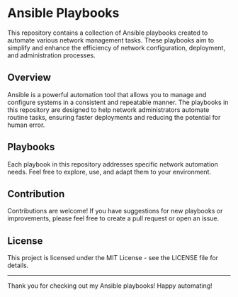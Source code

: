 # Ansible Playbooks

This repository contains a collection of Ansible playbooks created to automate various network management tasks. These playbooks aim to simplify and enhance the efficiency of network configuration, deployment, and administration processes.

## Overview

Ansible is a powerful automation tool that allows you to manage and configure systems in a consistent and repeatable manner. The playbooks in this repository are designed to help network administrators automate routine tasks, ensuring faster deployments and reducing the potential for human error.

## Playbooks

Each playbook in this repository addresses specific network automation needs. Feel free to explore, use, and adapt them to your environment.

## Contribution

Contributions are welcome! If you have suggestions for new playbooks or improvements, please feel free to create a pull request or open an issue.

## License

This project is licensed under the MIT License - see the LICENSE file for details.

---

Thank you for checking out my Ansible playbooks! Happy automating!
